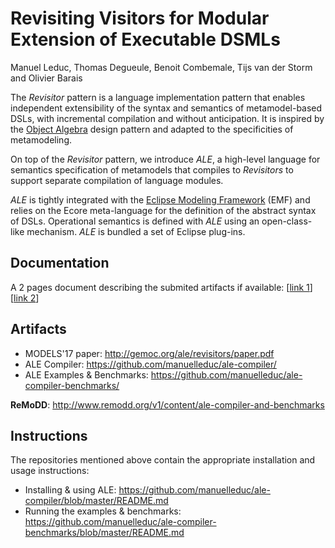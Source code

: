 # Revisiting Visitors for Modular Extension of Executable DSMLs
Manuel Leduc, Thomas Degueule, Benoit Combemale, Tijs van der Storm and Olivier Barais

The *Revisitor* pattern is a language implementation pattern that enables independent extensibility of the syntax and semantics of metamodel-based DSLs, with incremental compilation and without anticipation.
It is inspired by the [Object Algebra](https://dl.acm.org/citation.cfm?id=2367167) design pattern and adapted to the specificities of metamodeling.

On top of the *Revisitor* pattern, we introduce *ALE*, a high-level language for semantics specification of metamodels that compiles to *Revisitors* to support separate compilation of language modules.

*ALE* is tightly integrated with the [Eclipse Modeling Framework](https://www.eclipse.org/modeling/emf/) (EMF) and relies on the Ecore meta-language for the definition of the abstract syntax of DSLs. Operational semantics is defined with *ALE* using an open-class-like mechanism. *ALE* is bundled a set of Eclipse plug-ins.

## Documentation

A 2 pages document describing the submited artifacts if available: \[[link 1](./revisitor-artifacts.pdf)\] \[[link 2](http://gemoc.org/ale/revisitors/revisitor-artifacts.pdf)\]

## Artifacts
- MODELS'17 paper: http://gemoc.org/ale/revisitors/paper.pdf
- ALE Compiler: https://github.com/manuelleduc/ale-compiler/
- ALE Examples & Benchmarks: https://github.com/manuelleduc/ale-compiler-benchmarks/

**ReMoDD**: http://www.remodd.org/v1/content/ale-compiler-and-benchmarks

## Instructions
The repositories mentioned above contain the appropriate installation and usage instructions:

- Installing & using ALE: https://github.com/manuelleduc/ale-compiler/blob/master/README.md
- Running the examples & benchmarks: https://github.com/manuelleduc/ale-compiler-benchmarks/blob/master/README.md

